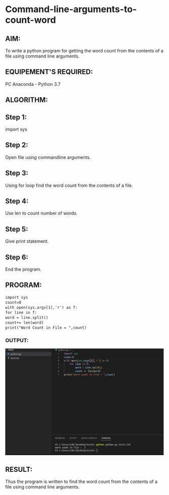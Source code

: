 # Command-line-arguments-to-count-word
## AIM:
To write a python program for getting the word count from the contents of a file using command line arguments.
## EQUIPEMENT'S REQUIRED: 
PC
Anaconda - Python 3.7
## ALGORITHM: 
## Step 1:
import sys
## Step 2:
Open file using commandline arguments.
## Step 3:
Using for loop find the word count from the contents of a file.
## Step 4:
Use len to count number of words.
## Step 5:
Give print statement.
## Step 6:
End the program.
## PROGRAM:
```
import sys
count=0
with open(sys.argv[1],'r') as f:
for line in f:
word = line.split()
count+= len(word)
print("Word Count in File = ",count)
```

### OUTPUT:
![model](1.png)


## RESULT:
Thus the program is written to find the word count from the contents of a file using command line arguments.
